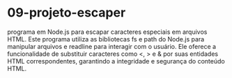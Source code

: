 # 09-projeto-escaper
 programa em Node.js para escapar caracteres especiais em arquivos HTML. Este programa utiliza as bibliotecas fs e path do Node.js para manipular arquivos e readline para interagir com o usuário. Ele oferece a funcionalidade de substituir caracteres como <, > e & por suas entidades HTML correspondentes, garantindo a integridade e segurança do conteúdo HTML.
